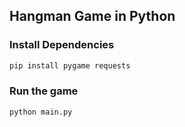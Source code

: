 ## Hangman Game in Python

### Install Dependencies

```bash
pip install pygame requests
```

### Run the game

```bash
python main.py
```

